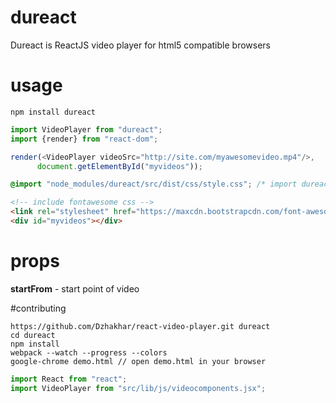 # dureact
Dureact is ReactJS video player for html5 compatible browsers

# usage
```
npm install dureact
```

```javascript
import VideoPlayer from "dureact";
import {render} from "react-dom";

render(<VideoPlayer videoSrc="http://site.com/myawesomevideo.mp4"/>,
      document.getElementById("myvideos"));
```

```css
@import "node_modules/dureact/src/dist/css/style.css"; /* import dureact's style file  */
```

```html
<!-- include fontawesome css -->
<link rel="stylesheet" href="https://maxcdn.bootstrapcdn.com/font-awesome/4.6.3/css/font-awesome.min.css">
<div id="myvideos"></div>
```

# props
**startFrom** - <Integer> start point of video 


#contributing
```
https://github.com/Dzhakhar/react-video-player.git dureact
cd dureact
npm install
webpack --watch --progress --colors
google-chrome demo.html // open demo.html in your browser
```

```javascript
import React from "react";
import VideoPlayer from "src/lib/js/videocomponents.jsx";
```
